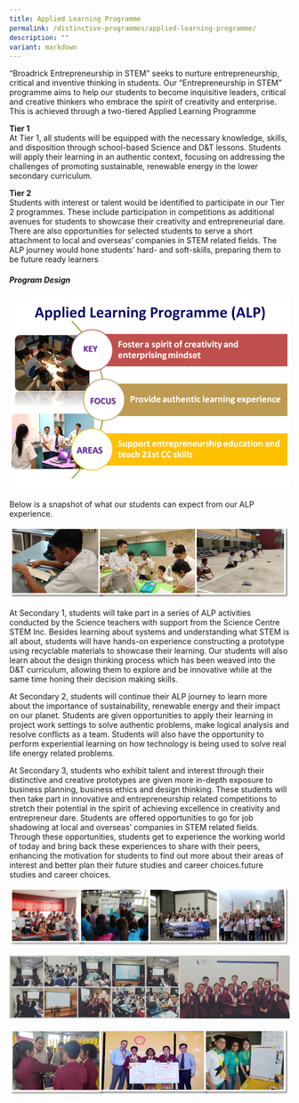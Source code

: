 ```yaml
---
title: Applied Learning Programme
permalink: /distinctive-programmes/applied-learning-programme/
description: ""
variant: markdown
---
```

“Broadrick Entrepreneurship in STEM” seeks to nurture entrepreneurship, critical and inventive thinking in students. Our “Entrepreneurship in STEM” programme aims to help our students to become inquisitive leaders, critical and creative thinkers who embrace the spirit of creativity and enterprise.&nbsp; This is achieved through a two-tiered Applied Learning Programme

**Tier 1** <br>
At Tier 1, all students will be equipped with the necessary knowledge, skills, and disposition through school-based Science and D&amp;T lessons. Students will apply their learning in an authentic context, focusing on addressing the challenges of promoting sustainable, renewable energy in the lower secondary curriculum.

**Tier 2** <br>
Students with interest or talent would be identified to participate in our Tier 2 programmes. These include participation in competitions as additional avenues for students to showcase their creativity and entrepreneurial dare. There are also opportunities for selected students to serve a short attachment to local and overseas’ companies in STEM related fields. The ALP journey would hone students’ hard- and soft-skills, preparing them to be future ready learners

##### Program Design
![](/images/2017_ALP1.png)

Below is a snapshot of what our students can expect from our ALP experience.

![](/images/alp1.png)

At Secondary 1, students will take part in a series of ALP activities conducted by the Science teachers with support from the Science Centre STEM Inc.  Besides learning about systems and understanding what STEM is all about, students will have hands-on experience constructing a prototype using recyclable materials to showcase their learning.  Our students will also learn about the design thinking process which has been weaved into the D&amp;T curriculum, allowing them to explore and be innovative while at the same time honing their decision making skills.

At Secondary 2, students will continue their ALP journey to learn more about the importance of sustainability, renewable energy and their impact on our planet. Students are given opportunities to apply their learning in project work settings to solve authentic problems, make logical analysis and resolve conflicts as a team. Students will also have the opportunity to perform experiential learning on how technology is being used to solve real life energy related problems.

At Secondary 3, students who exhibit talent and interest through their distinctive and creative prototypes are given more in-depth exposure to business planning, business ethics and design thinking. These students will then take part in innovative and entrepreneurship related competitions to stretch their potential in the spirit of achieving excellence in creativity and entrepreneur dare. Students are offered opportunities to go for job shadowing at local and overseas’ companies in STEM related fields. Through these opportunities, students get to experience the working world of today and bring back these experiences to share with their peers, enhancing the motivation for students to find out more about their areas of interest and better plan their future studies and career choices.future studies and career choices.



![](/images/alp2.png)



![](/images/alp3.png)




![](/images/alp4.png)